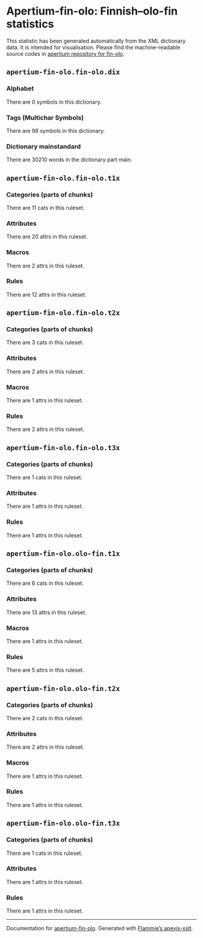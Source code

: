 # Apertium-fin-olo: Finnish–olo-fin statistics
  
This statistic has been generated automatically from the XML dictionary data. 
It is intended for visualisation. Please find the machine-readable source codes
in [apertium repository for fin-olo](https://github.com/apertium/apertium-fin-olo/).

## `apertium-fin-olo.fin-olo.dix`


### Alphabet
    
There are 0 symbols in this dictionary.
  
### Tags (Multichar Symbols)
    
There are 98 symbols in this dictionary.
  
### Dictionary mainstandard

There are 30210 words in the dictionary part
main.
  

## `apertium-fin-olo.fin-olo.t1x`


### Categories (parts of chunks)

There are 11 cats in this ruleset.
  
### Attributes

There are 20  attrs in this ruleset.
  
### Macros

There are 2 attrs in this ruleset.
  
### Rules

There are 12 attrs in this ruleset.
  

## `apertium-fin-olo.fin-olo.t2x`


### Categories (parts of chunks)

There are 3 cats in this ruleset.
  
### Attributes

There are 2  attrs in this ruleset.
  
### Macros

There are 1 attrs in this ruleset.
  
### Rules

There are 2 attrs in this ruleset.
  

## `apertium-fin-olo.fin-olo.t3x`


### Categories (parts of chunks)

There are 1 cats in this ruleset.
  
### Attributes

There are 1  attrs in this ruleset.
  
### Rules

There are 1 attrs in this ruleset.
  

## `apertium-fin-olo.olo-fin.t1x`


### Categories (parts of chunks)

There are 6 cats in this ruleset.
  
### Attributes

There are 13  attrs in this ruleset.
  
### Macros

There are 1 attrs in this ruleset.
  
### Rules

There are 5 attrs in this ruleset.
  

## `apertium-fin-olo.olo-fin.t2x`


### Categories (parts of chunks)

There are 2 cats in this ruleset.
  
### Attributes

There are 2  attrs in this ruleset.
  
### Macros

There are 1 attrs in this ruleset.
  
### Rules

There are 1 attrs in this ruleset.
  

## `apertium-fin-olo.olo-fin.t3x`


### Categories (parts of chunks)

There are 1 cats in this ruleset.
  
### Attributes

There are 1  attrs in this ruleset.
  
### Rules

There are 1 attrs in this ruleset.
  

- - -

Documentation for [apertium-fin-olo](//github.com/apertium/apertium-fin-olo/).
Generated with [Flammie’s apevis-xslt](https://github.com/flammie/apevis-xslt).
  

